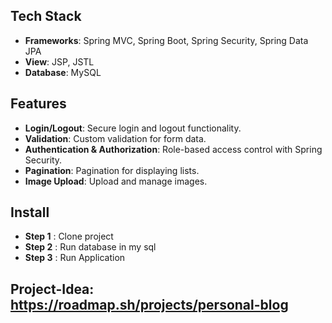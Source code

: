 ## Tech Stack
- **Frameworks**: Spring MVC, Spring Boot, Spring Security, Spring Data JPA
- **View**: JSP, JSTL
- **Database**: MySQL

## Features
- **Login/Logout**: Secure login and logout functionality.
- **Validation**: Custom validation for form data.
- **Authentication & Authorization**: Role-based access control with Spring Security.
- **Pagination**: Pagination for displaying lists.
- **Image Upload**: Upload and manage images.

## Install
- **Step 1** : Clone project 
- **Step 2** : Run database in my sql
- **Step 3** : Run Application

 ## Project-Idea: https://roadmap.sh/projects/personal-blog
